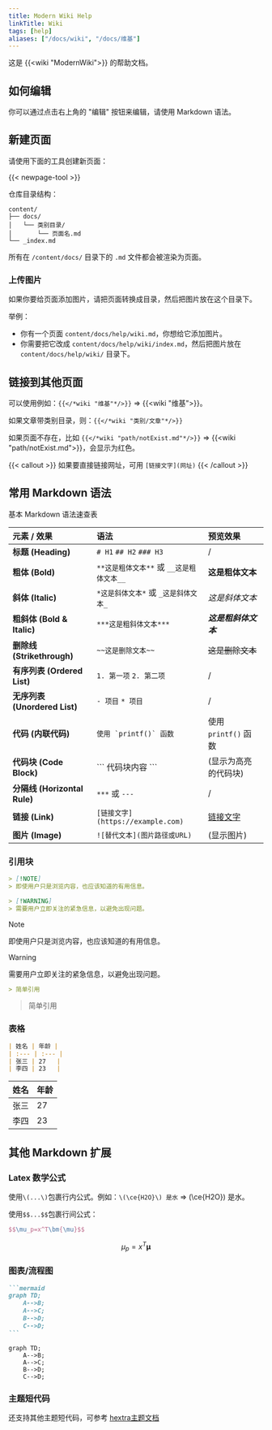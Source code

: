 ```yaml
---
title: Modern Wiki Help
linkTitle: Wiki
tags: [help]
aliases: ["/docs/wiki", "/docs/维基"]
---
```


这是 {{<wiki "ModernWiki">}} 的帮助文档。

## 如何编辑

你可以通过点击右上角的 "编辑" 按钮来编辑，请使用 Markdown 语法。

## 新建页面

请使用下面的工具创建新页面：

{{< newpage-tool >}}

仓库目录结构：

```
content/
├── docs/
│   └── 类别目录/
│       └── 页面名.md
└── _index.md
```

所有在 `/content/docs/` 目录下的 `.md` 文件都会被渲染为页面。


### 上传图片

如果你要给页面添加图片，请把页面转换成目录，然后把图片放在这个目录下。

举例：

- 你有一个页面 `content/docs/help/wiki.md`，你想给它添加图片。
- 你需要把它改成 `content/docs/help/wiki/index.md`，然后把图片放在 `content/docs/help/wiki/` 目录下。

## 链接到其他页面

可以使用例如：`{{</*wiki "维基"*/>}}` => {{<wiki "维基">}}。

如果文章带类别目录，则：`{{</*wiki "类别/文章"*/>}}`

如果页面不存在，比如 `{{</*wiki "path/notExist.md"*/>}}` => {{<wiki "path/notExist.md">}}，会显示为红色。

{{< callout >}}
  如果要直接链接网址，可用 `[链接文字](网址)`
{{< /callout >}}

## 常用 Markdown 语法

基本 Markdown 语法速查表

| 元素 / 效果                   | 语法                                     | 预览效果                        |
| :---------------------------- | :--------------------------------------- | :------------------------------ |
| **标题 (Heading)**            | `# H1` `## H2` `### H3`                  | /                               |
| **粗体 (Bold)**               | `**这是粗体文本**` 或 `__这是粗体文本__` | **这是粗体文本**                |
| **斜体 (Italic)**             | `*这是斜体文本*` 或 `_这是斜体文本_`     | _这是斜体文本_                  |
| **粗斜体 (Bold & Italic)**    | `***这是粗斜体文本***`                   | **_这是粗斜体文本_**            |
| **删除线 (Strikethrough)**    | `~~这是删除文本~~`                       | ~~这是删除文本~~                |
| **有序列表 (Ordered List)**   | `1. 第一项` `2. 第二项`                  | /                               |
| **无序列表 (Unordered List)** | `- 项目` `* 项目`                        | /                               |
| **代码 (内联代码)**           | `` 使用 `printf()` 函数 ``               | 使用 `printf()` 函数            |
| **代码块 (Code Block)**       | \`\`\` 代码块内容 \`\`\`                 | (显示为高亮的代码块)            |
| **分隔线 (Horizontal Rule)**  | `***` 或 `---`                           | /                               |
| **链接 (Link)**               | `[链接文字](https://example.com)`        | [链接文字](https://example.com) |
| **图片 (Image)**              | `![替代文本](图片路径或URL)`             | (显示图片)                      |

### 引用块

```markdown {filename=Markdown}
> [!NOTE]
> 即使用户只是浏览内容，也应该知道的有用信息。

> [!WARNING]
> 需要用户立即关注的紧急信息，以避免出现问题。
```

> [!NOTE]
> 即使用户只是浏览内容，也应该知道的有用信息。

> [!WARNING]
> 需要用户立即关注的紧急信息，以避免出现问题。

```markdown {filename=Markdown}
> 简单引用
```

> 简单引用

### 表格

```markdown {filename=Markdown}
| 姓名 | 年龄 |
| :--- | :--- |
| 张三 | 27   |
| 李四 | 23   |
```

| 姓名 | 年龄 |
| :--- | :--- |
| 张三 | 27   |
| 李四 | 23   |

## 其他 Markdown 扩展

### Latex 数学公式

使用`\(...\)`包裹行内公式。例如：`\(\ce{H2O}\) 是水` => \(\ce{H2O}\) 是水。

使用`$$...$$`包裹行间公式：
```latex
$$\mu_p=x^T\bm{\mu}$$
```
 $$\mu_p=x^T\bm{\mu}$$

### 图表/流程图

````markdown {filename=Markdown}
```mermaid
graph TD;
    A-->B;
    A-->C;
    B-->D;
    C-->D;
```
````

```mermaid
graph TD;
    A-->B;
    A-->C;
    B-->D;
    C-->D;
```

### 主题短代码

还支持其他主题短代码，可参考 [hextra主题文档](https://imfing.github.io/hextra/zh-cn/docs/guide/shortcodes/)

